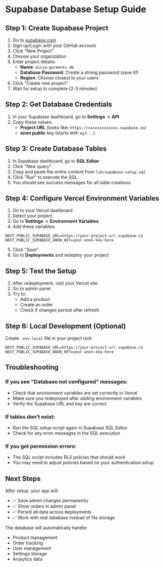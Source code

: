 # Supabase Database Setup Guide

## Step 1: Create Supabase Project

1. Go to [supabase.com](https://supabase.com)
2. Sign up/Login with your GitHub account
3. Click "New Project"
4. Choose your organization
5. Enter project details:
   - **Name**: `mirza-garments-db`
   - **Database Password**: Create a strong password (save it!)
   - **Region**: Choose closest to your users
6. Click "Create new project"
7. Wait for setup to complete (2-3 minutes)

## Step 2: Get Database Credentials

1. In your Supabase dashboard, go to **Settings** → **API**
2. Copy these values:
   - **Project URL** (looks like: `https://xxxxxxxxxxxxx.supabase.co`)
   - **anon public** key (starts with `eyJ...`)

## Step 3: Create Database Tables

1. In Supabase dashboard, go to **SQL Editor**
2. Click "New query"
3. Copy and paste the entire content from `lib/supabase-setup.sql`
4. Click "Run" to execute the SQL
5. You should see success messages for all table creations

## Step 4: Configure Vercel Environment Variables

1. Go to your Vercel dashboard
2. Select your project
3. Go to **Settings** → **Environment Variables**
4. Add these variables:

```
NEXT_PUBLIC_SUPABASE_URL=https://your-project-url.supabase.co
NEXT_PUBLIC_SUPABASE_ANON_KEY=your-anon-key-here
```

5. Click "Save"
6. Go to **Deployments** and redeploy your project

## Step 5: Test the Setup

1. After redeployment, visit your Vercel site
2. Go to admin panel
3. Try to:
   - Add a product
   - Create an order
   - Check if changes persist after refresh

## Step 6: Local Development (Optional)

Create `.env.local` file in your project root:

```
NEXT_PUBLIC_SUPABASE_URL=https://your-project-url.supabase.co
NEXT_PUBLIC_SUPABASE_ANON_KEY=your-anon-key-here
```

## Troubleshooting

### If you see "Database not configured" messages:
- Check that environment variables are set correctly in Vercel
- Make sure you redeployed after adding environment variables
- Verify the Supabase URL and key are correct

### If tables don't exist:
- Run the SQL setup script again in Supabase SQL Editor
- Check for any error messages in the SQL execution

### If you get permission errors:
- The SQL script includes RLS policies that should work
- You may need to adjust policies based on your authentication setup

## Next Steps

After setup, your app will:
- ✅ Save admin changes permanently
- ✅ Show orders in admin panel
- ✅ Persist all data across deployments
- ✅ Work with real database instead of file storage

The database will automatically handle:
- Product management
- Order tracking
- User management
- Settings storage
- Analytics data
